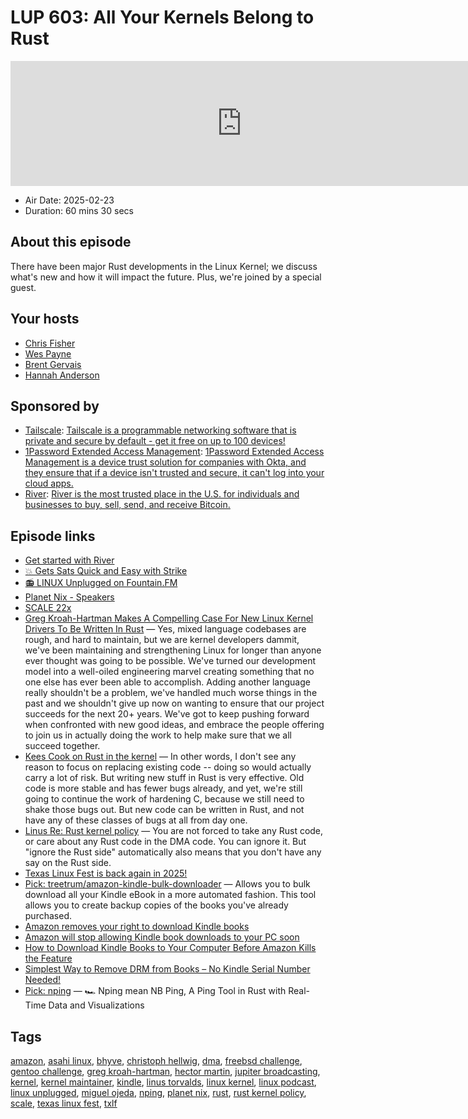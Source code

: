 # LUP 603: All Your Kernels Belong to Rust

<iframe src="https://player.fireside.fm/v2/RUkczH-V+u-5CrDz8?theme=dark" width="740" height="200" frameborder="0" scrolling="no"></iframe>

* Air Date: 2025-02-23
* Duration: 60 mins 30 secs

## About this episode

There have been major Rust developments in the Linux Kernel; we discuss what's new and how it will impact the future. Plus, we're joined by a special guest.

## Your hosts
* [Chris Fisher](https://linuxunplugged.com/hosts/chrislas)
* [Wes Payne](https://linuxunplugged.com/hosts/wes)
* [Brent Gervais](https://linuxunplugged.com/hosts/brent)
* [Hannah Anderson](https://linuxunplugged.com/guests/hannah-anderson)

## Sponsored by

  * [Tailscale](http://tailscale.com/linuxunplugged): [Tailscale is a programmable networking software that is private and secure by default - get it free on up to 100 devices!](http://tailscale.com/linuxunplugged)
  * [1Password Extended Access Management](https://1password.com/unplugged): [1Password Extended Access Management is a device trust solution for companies with Okta, and they ensure that if a device isn't trusted and secure, it can't log into your cloud apps.](https://1password.com/unplugged)
  * [River](https://partner.river.com/jupiter): [River is the most trusted place in the U.S. for individuals and businesses to buy, sell, send, and receive Bitcoin.](https://partner.river.com/jupiter)



## Episode links

  * [Get started with River](https://jupiterbroadcasting.com/river "Get started with River")
  * [💥 Gets Sats Quick and Easy with Strike](https://strike.me/ "💥 Gets Sats Quick and Easy with Strike")
  * [📻 LINUX Unplugged on Fountain.FM](https://www.fountain.fm/show/dWiuBeqpDSM86AwXRXov "📻 LINUX Unplugged  on Fountain.FM")
  * [Planet Nix - Speakers](https://planetnix.com/speakers/#kelsey-hightower "Planet Nix - Speakers")
  * [SCALE 22x](https://www.socallinuxexpo.org/scale/22x "SCALE 22x")
  * [Greg Kroah-Hartman Makes A Compelling Case For New Linux Kernel Drivers To Be Written In Rust](https://www.phoronix.com/news/Greg-KH-On-New-Rust-Code "Greg Kroah-Hartman Makes A Compelling Case For New Linux Kernel Drivers To Be Written In Rust") — Yes, mixed language codebases are rough, and hard to maintain, but we are kernel developers dammit, we've been maintaining and strengthening Linux for longer than anyone ever thought was going to be possible. We've turned our development model into a well-oiled engineering marvel creating something that no one else has ever been able to accomplish. Adding another language really shouldn't be a problem, we've handled much worse things in the past and we shouldn't give up now on wanting to ensure that our project succeeds for the next 20+ years. We've got to keep pushing forward when confronted with new good ideas, and embrace the people offering to join us in actually doing the work to help make sure that we all succeed together.
  * [Kees Cook on Rust in the kernel](https://lore.kernel.org/rust-for-linux/2025021954-flaccid-pucker-f7d9@gregkh/ "Kees Cook on Rust in the kernel") — In other words, I don't see any reason to focus on replacing existing code -- doing so would actually carry a lot of risk. But writing new stuff in Rust is very effective. Old code is more stable and has fewer bugs already, and yet, we're still going to continue the work of hardening C, because we still need to shake those bugs out. But new code can be written in Rust, and not have any of these classes of bugs at all from day one.
  * [Linus Re: Rust kernel policy](https://lwn.net/ml/all/CAHk-=wgLbz1Bm8QhmJ4dJGSmTuV5w_R0Gwvg5kHrYr4Ko9dUHQ@mail.gmail.com/ "Linus Re: Rust kernel policy") — You are not forced to take any Rust code, or care about any Rust code in the DMA code. You can ignore it. But "ignore the Rust side" automatically also means that you don't have any say on the Rust side.
  * [Texas Linux Fest is back again in 2025!](https://fosstodon.org/@TexasLinuxFest/114031387319862205 "Texas Linux Fest is back again in 2025!")
  * [Pick: treetrum/amazon-kindle-bulk-downloader](https://github.com/treetrum/amazon-kindle-bulk-downloader "Pick: treetrum/amazon-kindle-bulk-downloader") — Allows you to bulk download all your Kindle eBook in a more automated fashion. This tool allows you to create backup copies of the books you've already purchased.
  * [Amazon removes your right to download Kindle books](https://www.youtube.com/watch?v=iK1ZZInYRHY "Amazon removes your right to download Kindle books")
  * [Amazon will stop allowing Kindle book downloads to your PC soon](https://www.theverge.com/news/612898/amazon-removing-kindle-book-download-transfer-usb "Amazon will stop allowing Kindle book downloads to your PC soon")
  * [How to Download Kindle Books to Your Computer Before Amazon Kills the Feature](https://www.pcmag.com/how-to/download-kindle-books-to-computer-before-amazon-kills-feature-feb-26 "How to Download Kindle Books to Your Computer Before Amazon Kills the Feature")
  * [Simplest Way to Remove DRM from Books – No Kindle Serial Number Needed!](https://www.youtube.com/watch?v=TIjvNB2Ojk0 "Simplest Way to Remove DRM from Books – No Kindle Serial Number Needed!")
  * [Pick: nping](https://github.com/hanshuaikang/Nping "Pick: nping") — 🏎 Nping mean NB Ping, A Ping Tool in Rust with Real-Time Data and Visualizations



## Tags

[amazon](https://linuxunplugged.com/tags/amazon), [asahi linux](https://linuxunplugged.com/tags/asahi%20linux), [bhyve](https://linuxunplugged.com/tags/bhyve), [christoph hellwig](https://linuxunplugged.com/tags/christoph%20hellwig), [dma](https://linuxunplugged.com/tags/dma), [freebsd challenge](https://linuxunplugged.com/tags/freebsd%20challenge), [gentoo challenge](https://linuxunplugged.com/tags/gentoo%20challenge), [greg kroah-hartman](https://linuxunplugged.com/tags/greg%20kroah-hartman), [hector martin](https://linuxunplugged.com/tags/hector%20martin), [jupiter broadcasting](https://linuxunplugged.com/tags/jupiter%20broadcasting), [kernel](https://linuxunplugged.com/tags/kernel), [kernel maintainer](https://linuxunplugged.com/tags/kernel%20maintainer), [kindle](https://linuxunplugged.com/tags/kindle), [linus torvalds](https://linuxunplugged.com/tags/linus%20torvalds), [linux kernel](https://linuxunplugged.com/tags/linux%20kernel), [linux podcast](https://linuxunplugged.com/tags/linux%20podcast), [linux unplugged](https://linuxunplugged.com/tags/linux%20unplugged), [miguel ojeda](https://linuxunplugged.com/tags/miguel%20ojeda), [nping](https://linuxunplugged.com/tags/nping), [planet nix](https://linuxunplugged.com/tags/planet%20nix), [rust](https://linuxunplugged.com/tags/rust), [rust kernel policy](https://linuxunplugged.com/tags/rust%20kernel%20policy), [scale](https://linuxunplugged.com/tags/scale), [texas linux fest](https://linuxunplugged.com/tags/texas%20linux%20fest), [txlf](https://linuxunplugged.com/tags/txlf)